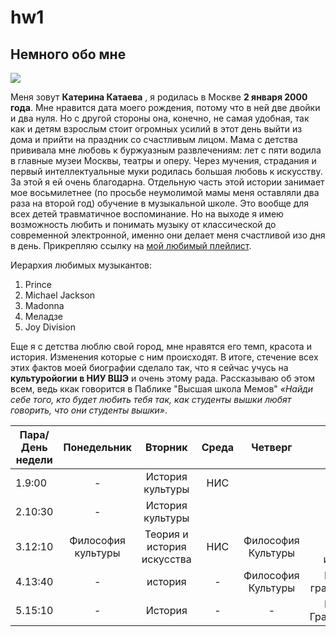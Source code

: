 # hw1
## Немного обо мне
![](https://pp.userapi.com/c627420/v627420859/3ffc0/88VVVdbvqMo.jpg)


Меня зовут 
**Катерина Катаева**
, я родилась в Москве 
**2 января 2000 года**. Мне нравится дата моего рождения, потому что в ней две двойки и два нуля. Но с другой стороны  она, конечно, не самая удобная, так как и детям  взрослым стоит огромных усилий в этот день выйти из дома и прийти на праздник со счастливым лицом. Мама с детства прививала мне любовь к буржуазным развлечениям:  лет с пяти водила в главные музеи Москвы, театры и оперу. Через мучения, страдания и первый интеллектуальные муки родилась большая  любовь к искусству. За этой я ей очень благодарна. Отдельную часть этой истории занимает мое восьмилетнее (по просьбе неумолимой мамы меня оставляли два раза на второй год) обучение в музыкальной школе. Это вообще для всех детей травматичное воспоминание. Но на выходе я имею  возможность любить и понимать музыку от классической до современной электронной, именно они делает меня счастливой изо дня в день. Прикрепляю ссылку на 
[мой любимый плейлист](https://itunes.apple.com/ru/playlist/june/pl.e0c079d2fcfa4d15b2cbae30d9ac1438 "Музычка").

Иерархия любимых музыкантов: 
1. Prince
2. Michael Jackson
3. Madonna
4. Меладзе
1. Joy Division

Еще я с детства люблю свой город, мне нравятся его темп, красота и история. Изменения которые с ним происходят. В итоге, стечение всех этих фактов моей биографии сделало так, что я сейчас учусь на  
**культуройогии в НИУ ВШЭ** и очень этому рада. Рассказываю об этом всем, ведь ккак говорится в Паблике "Высшая школа Мемов" 
*«Найди себе того, кто будет любить тебя так, как студенты вышки любят говорить, что они студенты вышки»*.

Пара/День недели|Понедельник|Вторник|Среда|Четверг|Пятница
---|:---:|:---:|:---:|:---:|---:
1.9:00|- |История культуры|НИС|
2.10:30|-|История культуры|
3.12:10|Философия культуры|Теория и история искусства|НИС|Философия Культуры|Теория и история искусства
4.13:40|-|история|-|Философия Культуры|Цифровая грамотность
5.15:10|-|История|-|-|Цифровая Грамотность
